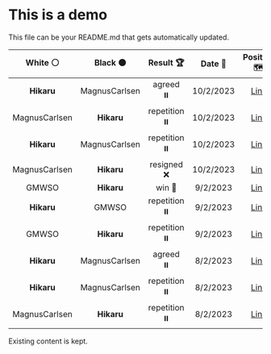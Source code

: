 # This is a demo

This file can be your README.md that gets automatically updated.

<!--START_SECTION:chessStats-->
<!-- Automatically generated with https://github.com/Balastrong/chess-stats-action -->

| White ⚪ | Black ⚫ | Result 🏆 | Date 📅 | Position 🗺️ |
|:---:|:---:|:---:|:---:|:---:|
| **Hikaru** | MagnusCarlsen | agreed ⏸️ | 10/2/2023 | <a href="http://www.ee.unb.ca/cgi-bin/tervo/fen.pl?select=8/5n2/2N1k1p1/1p2p3/4P1Pp/2PR1K2/2r2P2/8 b - -">Link</a> |
| MagnusCarlsen | **Hikaru** | repetition ⏸️ | 10/2/2023 | <a href="http://www.ee.unb.ca/cgi-bin/tervo/fen.pl?select=8/5k1R/8/8/8/4p1rp/4K3/8 b - -">Link</a> |
| **Hikaru** | MagnusCarlsen | repetition ⏸️ | 10/2/2023 | <a href="http://www.ee.unb.ca/cgi-bin/tervo/fen.pl?select=8/R7/5kpp/8/2PN1Pb1/2r5/5K2/8 w - -">Link</a> |
| MagnusCarlsen | **Hikaru** | resigned ❌ | 10/2/2023 | <a href="http://www.ee.unb.ca/cgi-bin/tervo/fen.pl?select=6k1/R6p/4p1pP/6N1/8/P3KP2/r5P1/3n4 w - -">Link</a> |
| GMWSO | **Hikaru** | win 🥇 | 9/2/2023 | <a href="http://www.ee.unb.ca/cgi-bin/tervo/fen.pl?select=8/6p1/4kp2/2K4p/P1PB4/5b2/8/8 w - -">Link</a> |
| **Hikaru** | GMWSO | repetition ⏸️ | 9/2/2023 | <a href="http://www.ee.unb.ca/cgi-bin/tervo/fen.pl?select=r1b1kb1r/ppp2ppp/3q4/8/P2Q4/8/1PP2PPP/RNB2RK1 w kq -">Link</a> |
| GMWSO | **Hikaru** | repetition ⏸️ | 9/2/2023 | <a href="http://www.ee.unb.ca/cgi-bin/tervo/fen.pl?select=8/1p4k1/1p1pQ2p/1P1P2p1/5qP1/7P/5PK1/8 w - -">Link</a> |
| **Hikaru** | MagnusCarlsen | agreed ⏸️ | 8/2/2023 | <a href="http://www.ee.unb.ca/cgi-bin/tervo/fen.pl?select=8/4R3/8/3kPp2/2r5/5K2/8/8 w - -">Link</a> |
| **Hikaru** | MagnusCarlsen | repetition ⏸️ | 8/2/2023 | <a href="http://www.ee.unb.ca/cgi-bin/tervo/fen.pl?select=r1b1r1k1/5ppp/p1pb1n2/1p3q2/3P3R/1BP3P1/PP3P1P/RNBQ2K1 w - -">Link</a> |
| MagnusCarlsen | **Hikaru** | repetition ⏸️ | 8/2/2023 | <a href="http://www.ee.unb.ca/cgi-bin/tervo/fen.pl?select=r5k1/1b3ppp/1p1pp3/8/1pqP4/4P3/1P1Q1PPP/3B1RK1 w - -">Link</a> |

<!--END_SECTION:chessStats-->

Existing content is kept.
